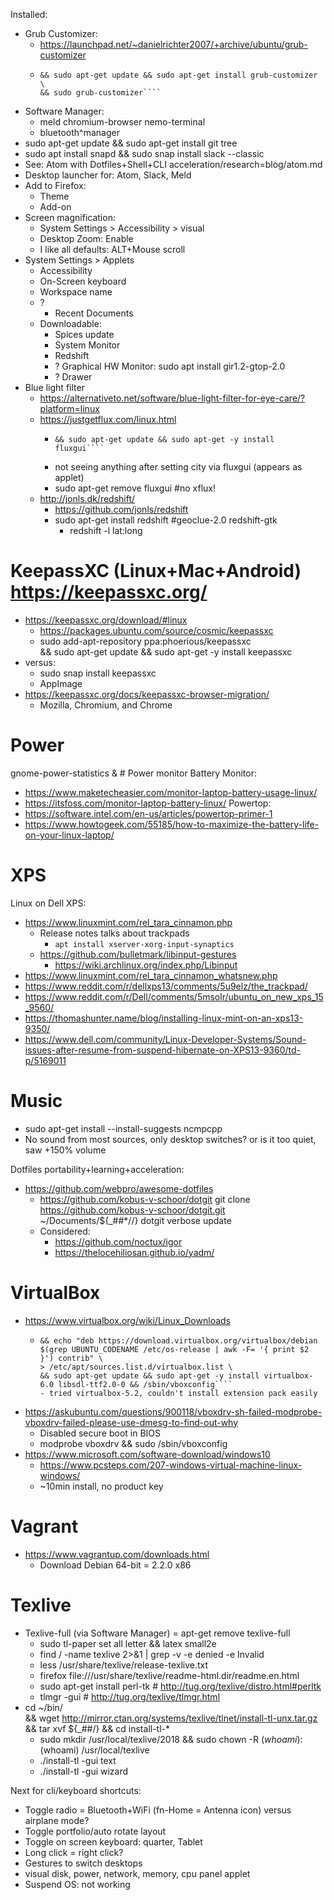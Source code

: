 Installed:
- Grub Customizer:
  - https://launchpad.net/~danielrichter2007/+archive/ubuntu/grub-customizer
  - ````sudo add-apt-repository ppa:danielrichter2007/grub-customizer \
    && sudo apt-get update && sudo apt-get install grub-customizer \
    && sudo grub-customizer````
- Software Manager:
  - meld chromium-browser nemo-terminal
  - bluetooth^manager
- sudo apt-get update && sudo apt-get install git tree
- sudo apt install snapd && sudo snap install slack --classic
- See: Atom with Dotfiles+Shell+CLI acceleration/research=blog/atom.md
- Desktop launcher for: Atom, Slack, Meld
- Add to Firefox:
  - Theme
  - Add-on
- Screen magnification:
  - System Settings > Accessibility > visual
  - Desktop Zoom: Enable
  - I like all defaults: ALT+Mouse scroll
- System Settings > Applets
  - Accessibility
  - On-Screen keyboard
  - Workspace name
  - ?
    - Recent Documents
  - Downloadable:
    - Spices update
    - System Monitor
    - Redshift
    - ? Graphical HW Monitor: sudo apt install gir1.2-gtop-2.0
    - ? Drawer
- Blue light filter
  - https://alternativeto.net/software/blue-light-filter-for-eye-care/?platform=linux
  - https://justgetflux.com/linux.html
    - ````sudo add-apt-repository ppa:nathan-renniewaldock/flux \
      && sudo apt-get update && sudo apt-get -y install fluxgui````
    - not seeing anything after setting city via fluxgui (appears as applet)
    - sudo apt-get remove fluxgui #no xflux!
  - http://jonls.dk/redshift/
    - https://github.com/jonls/redshift
    - sudo apt-get install redshift #geoclue-2.0 redshift-gtk
      - redshift -l lat:long

# KeepassXC (Linux+Mac+Android) https://keepassxc.org/
- https://keepassxc.org/download/#linux
  - https://packages.ubuntu.com/source/cosmic/keepassxc
  - sudo add-apt-repository ppa:phoerious/keepassxc \
    && sudo apt-get update && sudo apt-get -y install keepassxc
- versus:
  - sudo snap install keepassxc
  - AppImage
- https://keepassxc.org/docs/keepassxc-browser-migration/
  - Mozilla, Chromium, and Chrome

# Power
gnome-power-statistics & # Power monitor
Battery Monitor:
- https://www.maketecheasier.com/monitor-laptop-battery-usage-linux/
- https://itsfoss.com/monitor-laptop-battery-linux/
Powertop:
- https://software.intel.com/en-us/articles/powertop-primer-1
- https://www.howtogeek.com/55185/how-to-maximize-the-battery-life-on-your-linux-laptop/

# XPS
Linux on Dell XPS:
- https://www.linuxmint.com/rel_tara_cinnamon.php
  - Release notes talks about trackpads
    - ````apt install xserver-xorg-input-synaptics````
  - https://github.com/bulletmark/libinput-gestures
    - https://wiki.archlinux.org/index.php/Libinput
- https://www.linuxmint.com/rel_tara_cinnamon_whatsnew.php
- https://www.reddit.com/r/dellxps13/comments/5u9elz/the_trackpad/
- https://www.reddit.com/r/Dell/comments/5msolr/ubuntu_on_new_xps_15_9560/
- https://thomashunter.name/blog/installing-linux-mint-on-an-xps13-9350/
- https://www.dell.com/community/Linux-Developer-Systems/Sound-issues-after-resume-from-suspend-hibernate-on-XPS13-9360/td-p/5169011

# Music
- sudo apt-get install --install-suggests ncmpcpp
- No sound from most sources, only desktop switches? or is it too quiet, saw +150% volume 

Dotfiles portability+learning+acceleration:
- https://github.com/webpro/awesome-dotfiles
  - https://github.com/kobus-v-schoor/dotgit
    git clone https://github.com/kobus-v-schoor/dotgit.git ~/Documents/${_##*//}
    dotgit verbose update
  - Considered:
    - https://github.com/noctux/igor
    - https://thelocehiliosan.github.io/yadm/

# VirtualBox
- https://www.virtualbox.org/wiki/Linux_Downloads
  - ````wget -q https://www.virtualbox.org/download/oracle_vbox_2016.asc -O- | sudo apt-key add - \
    && echo "deb https://download.virtualbox.org/virtualbox/debian $(grep UBUNTU_CODENAME /etc/os-release | awk -F= '{ print $2 }') contrib" \
    > /etc/apt/sources.list.d/virtualbox.list \
    && sudo apt-get update && sudo apt-get -y install virtualbox-6.0 libsdl-ttf2.0-0 && /sbin/vboxconfig````
    - tried virtualbox-5.2, couldn't install extension pack easily
- https://askubuntu.com/questions/900118/vboxdrv-sh-failed-modprobe-vboxdrv-failed-please-use-dmesg-to-find-out-why
  - Disabled secure boot in BIOS
  - modprobe vboxdrv && sudo /sbin/vboxconfig
- https://www.microsoft.com/software-download/windows10
  - https://www.pcsteps.com/207-windows-virtual-machine-linux-windows/
  - ~10min install, no product key

# Vagrant
- https://www.vagrantup.com/downloads.html
  - Download Debian 64-bit = 2.2.0 x86

# Texlive
  - Texlive-full (via Software Manager) = apt-get remove texlive-full
    - sudo tl-paper set all letter && latex small2e
    - find / -name texlive 2>&1 | grep -v -e denied -e Invalid
    - less /usr/share/texlive/release-texlive.txt
    - firefox file:///usr/share/texlive/readme-html.dir/readme.en.html
    - sudo apt-get install perl-tk # http://tug.org/texlive/distro.html#perltk
    - tlmgr -gui # http://tug.org/texlive/tlmgr.html
  - cd ~/bin/ \
    && wget http://mirror.ctan.org/systems/texlive/tlnet/install-tl-unx.tar.gz \
    && tar xvf ${_##/} && cd install-tl-*
    - sudo mkdir /usr/local/texlive/2018 && sudo chown -R $(whoami):$(whoami) /usr/local/texlive
    - ./install-tl -gui text
    - ./install-tl -gui wizard

Next for cli/keyboard shortcuts:
  - Toggle radio = Bluetooth+WiFi \(fn-Home = Antenna icon\) versus airplane mode?
  - Toggle portfolio/auto rotate layout
  - Toggle on screen keyboard: quarter, Tablet
  - Long click = right click?
  - Gestures to switch desktops
  - visual disk, power, network, memory, cpu panel applet
  - Suspend OS: not working    
